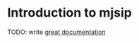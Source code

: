 # Introduction to mjsip

TODO: write [great documentation](http://jacobian.org/writing/what-to-write/)
